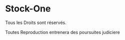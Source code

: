 # Stock-One

Tous les Droits sont réservés.

Toutes Reproduction entrenera des poursuites judiciere
